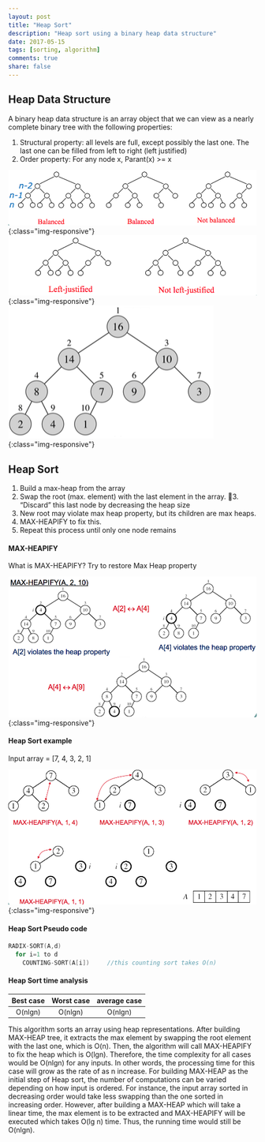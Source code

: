 ```yaml
---
layout: post
title: "Heap Sort"
description: "Heap sort using a binary heap data structure"
date: 2017-05-15
tags: [sorting, algorithm]
comments: true
share: false
---
```


## Heap Data Structure

A binary heap data structure is an array object that we can view as a nearly complete binary tree with the following properties:
1. Structural property: all levels are full, except possibly the last one. The last one can be filled from left to right (left justified)
2. Order property: For any node x, Parant(x) >= x


![HeapSort](/assets/images/HeapBalanced.png){:class="img-responsive"}
![HeapSort](/assets/images/HeapLeftJustified.png){:class="img-responsive"}
![HeapSort](/assets/images/HeapExample.png){:class="img-responsive"}

## Heap Sort

1. Build a max-heap from the array
2. Swap the root (max. element) with the last element in the array.
􏰀3. “Discard” this last node by decreasing the heap size
4. New root may violate max heap property, but its children are max heaps.
5. MAX-HEAPIFY to fix this.
6. Repeat this process until only one node remains

#### MAX-HEAPIFY

What is MAX-HEAPIFY? Try to restore Max Heap property

![HeapSort](/assets/images/MaxHeapifyExample.png){:class="img-responsive"}

#### Heap Sort example
Input array = [7, 4, 3, 2, 1]

![HeapSort](/assets/images/HeapSortExample.png){:class="img-responsive"}

#### Heap Sort Pseudo code
```cpp
RADIX-SORT(A,d)
  for i=1 to d
    COUNTING-SORT(A[i])     //this counting sort takes O(n)
```

#### Heap Sort time analysis

| Best case | Worst case | average case |
|:--------:|:--------:|:-------:|
| O(nlgn)  | O(nlgn) | O(nlgn) |

This algorithm sorts an array using heap representations. After building MAX-HEAP tree, it extracts the max element by swapping the root element with the last one, which is O(n). Then, the algorithm will call MAX-HEAPIFY to fix the heap which is O(lgn). Therefore, the time complexity for all cases would be O(nlgn) for any inputs. In other words, the processing time for this case will grow as the rate of  as n increase. For building MAX-HEAP as the initial step of Heap sort, the number of computations can be varied depending on how input is ordered. For instance, the input array sorted in decreasing order would take less swapping than the one sorted in increasing order. However, after building a MAX-HEAP which will take a linear time, the max element is to be extracted and MAX-HEAPIFY will be executed which takes O(lg n) time. Thus, the running time would still be O(nlgn).
